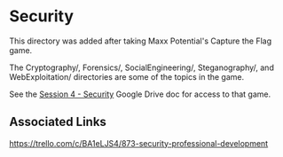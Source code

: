 # Security

This directory was added after taking Maxx Potential's Capture the Flag game. 

The Cryptography/, Forensics/, SocialEngineering/, Steganography/, and WebExploitation/ directories are some of the topics in the game.

See the [Session 4 - Security](https://docs.google.com/document/d/12N943Vb310FQrw9ChD23I8gnS_vqZ9-RwC_cHW1S5U4/edit) Google Drive doc for access to that game.

## Associated Links
https://trello.com/c/BA1eLJS4/873-security-professional-development